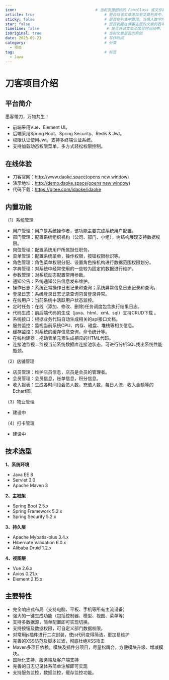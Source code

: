 ```yaml
---
icon:                                   # 当前页面图标的 FontClass 或文件路径
article: true                               # 是否将该文章添加至文章列表中，默认true
sticky: false                               # 是否在列表中置顶。当填入数字时，数字越大，排名越靠前 ，默认false
star: false                                 # 是否收藏在博客主题的文章列表中。当填入数字时，数字越大，排名越靠前，默认false。
timeline: false                              # 是否将该文章添加至时间线中，默认true
isOriginal: true                            # 当前文章是否为原创
date: 2023-09-23                            # 写作时间
category:                                   # 分类
  - 项目
tag:                                        # 标签
  - Java
---
```


# 刀客项目介绍

## 平台简介

墨客带刀，万物共生！

- 前端采用Vue、Element UI。
- 后端采用Spring Boot、Spring Security、Redis & Jwt。
- 权限认证使用Jwt，支持多终端认证系统。
- 支持加载动态权限菜单，多方式轻松权限控制。

<!-- more -->

## 在线体验

- 刀客官网：[http://www.daoke.space(opens new window)](http://www.daoke.space)
- 演示地址：[http://demo.daoke.space(opens new window)](http://demo.daoke.space)
- 代码下载：<https://gitee.com/idaoke/idaoke>

## 内置功能

（1）系统管理

- 用户管理：用户是系统操作者，该功能主要完成系统用户配置。
- 部门管理：配置系统组织机构（公司、部门、小组），树结构展现支持数据权限。
- 岗位管理：配置系统用户所属担任职务。
- 菜单管理：配置系统菜单，操作权限，按钮权限标识等。
- 角色管理：角色菜单权限分配、设置角色按机构进行数据范围权限划分。
- 字典管理：对系统中经常使用的一些较为固定的数据进行维护。
- 参数管理：对系统动态配置常用参数。
- 通知公告：系统通知公告信息发布维护。
- 操作日志：系统正常操作日志记录和查询；系统异常信息日志记录和查询。
- 登录日志：系统登录日志记录查询包含登录异常。
- 在线用户：当前系统中活跃用户状态监控。
- 定时任务：在线（添加、修改、删除)任务调度包含执行结果日志。
- 代码生成：前后端代码的生成（java、html、xml、sql）支持CRUD下载 。
- 系统接口：根据业务代码自动生成相关的api接口文档。
- 服务监控：监视当前系统CPU、内存、磁盘、堆栈等相关信息。
- 缓存监控：对系统的缓存信息查询，命令统计等。
- 在线构建器：拖动表单元素生成相应的HTML代码。
- 连接池监视：监视当前系统数据库连接池状态，可进行分析SQL找出系统性能瓶颈。

（2）店铺管理

- 店员管理：维护店员信息，店员是会员的管理者。
- 会员管理：会员信息，账单信息，积分信息。
- 收入报表：生成各时间段会员人数，充值人数，每日人流，收入金额等的Echart图。

（3）物业管理

- 建设中

（4）打卡管理

- 建设中

## 技术选型

**1、系统环境**

- Java EE 8
- Servlet 3.0
- Apache Maven 3

**2、主框架**

- Spring Boot 2.5.x
- Spring Framework 5.2.x
- Spring Security 5.2.x

**3、持久层**

- Apache Mybatis-plus 3.4.x
- Hibernate Validation 6.0.x
- Alibaba Druid 1.2.x

**4、视图层**

- Vue 2.6.x
- Axios 0.21.x
- Element 2.15.x

## 主要特性

- 完全响应式布局（支持电脑、平板、手机等所有主流设备）
- 强大的一键生成功能（包括控制器、模型、视图、菜单等）
- 支持多数据源，简单配置即可实现切换。
- 支持按钮及数据权限，可自定义部门数据权限。
- 对常用js插件进行二次封装，使js代码变得简洁，更加易维护
- 完善的XSS防范及脚本过滤，彻底杜绝XSS攻击
- Maven多项目依赖，模块及插件分项目，尽量松耦合，方便模块升级、增减模块。
- 国际化支持，服务端及客户端支持
- 完善的日志记录体系简单注解即可实现
- 支持服务监控，数据监控，缓存监控功能。